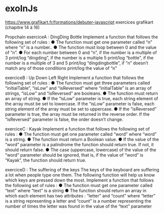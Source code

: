# exoInJs

https://www.grafikart.fr/formations/debuter-javascript
exercices grafikart (chapitre 14 à 16)


Propchain
exerciceA : DingDing Bottle Implement a function that follows the following set of rules :
● The function must get one parameter called “n” where “n” is a number..
● The function must loop between 0 and the value of “n”.
● For each number between 0 and “n”, if the number is a multiple of 3 print/log “dingding”, if the number is a multiple 5 print/log “bottle”, if the number is a multiple of 3 and 5 print/log “dingdingbottle”, if “n” doesn’t match any of those conditions print/log the value of “n”


exerciceB : Up Down Left Right Implement a function that follows the following set of rules :
● The function must get three parameters called “initialTable”, “isLow” and “isReversed” where “initialTable” is an array of strings, “isLow” and “isReversed” are booleans.
● The function must return an array of string.
● If the “isLow” parameter is true, each string element of the array must be set to lowercase. If the “isLow” parameter is false, each string element of the array must be set to uppercase.
● If the “isReversed” parameter is true, the array must be returned in the reverse order. If the “isReversed” parameter is false, the order doesn’t change.


exerciceC : Kayak  Implement a function that follows the following set of rules :
● The function must get one parameter called “word” where “word” is a string.
● The function must return a Boolean value.
● If the value of the “word” parameter is a palindrome the function should return true. If not, it should return false.
● The case (uppercase, lowercase) of the value of the “word” parameter should be ignored, that is, if the value of “word” is “Kayak”, the function should return true.


exerciceD : The suffering of the keys The keys of the keyboard are suffering a lot when people type one them. The following function will help us know which keys are pressed down the most. Implement a function that follows the following set of rules :
● The function must get one parameter called “text” where “text” is a string
● The function should return an array in which each element has two attributes : “letter” and “count” where “letter” is a string representing a letter and “count” is a number representing the number of times the letter was found in the value of the “text” parameter